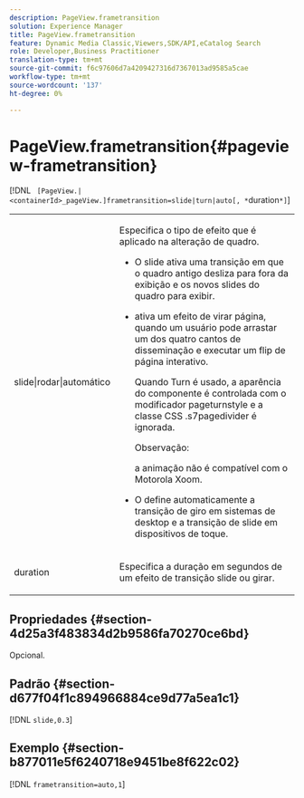 ```yaml
---
description: PageView.frametransition
solution: Experience Manager
title: PageView.frametransition
feature: Dynamic Media Classic,Viewers,SDK/API,eCatalog Search
role: Developer,Business Practitioner
translation-type: tm+mt
source-git-commit: f6c97606d7a4209427316d7367013ad9585a5cae
workflow-type: tm+mt
source-wordcount: '137'
ht-degree: 0%

---
```



# PageView.frametransition{#pageview-frametransition}

[!DNL ` [PageView.|<containerId>_pageView.]frametransition=slide|turn|auto[, *`duration`*]`]

<table id="table_625D0EEDA21B46FEA3F5CF7DDF769B50"> 
 <tbody> 
  <tr> 
   <td colname="col1"> <p> <span class="codeph"> slide|rodar|automático</span> </p> </td> 
   <td colname="col2"> <p> Especifica o tipo de efeito que é aplicado na alteração de quadro. </p> <p> 
     <ul id="ul_4224B7C2722A4185A8BD48703D019AA1"> 
      <li id="li_8482037F8E1C4F11A84DF51790A073FE"> <p><span class="codeph"> O </span> slide ativa uma transição em que o quadro antigo desliza para fora da exibição e os novos slides do quadro para exibir. </p> </li> 
      <li id="li_CE9A99564DF348D0A76AB2A5945155A5"> <p><span class="codeph"> </span> ativa um efeito de virar página, quando um usuário pode arrastar um dos quatro cantos de disseminação e executar um flip de página interativo. </p> <p>Quando <span class="codeph"> Turn</span> é usado, a aparência do componente é controlada com o modificador <span class="codeph"> pageturnstyle</span> e a classe CSS <span class="codeph"> .s7pagedivider</span> é ignorada. </p> <p>Observação:  <p><span class="codeph"> </span> a animação não é compatível com o Motorola Xoom. </p> </p> </li> 
      <li id="li_79F85B0429CD4B389399FB3823FE767F"> <p> <span class="codeph"> O </span> define automaticamente a transição de giro em sistemas de desktop e a transição de slide em dispositivos de toque. </p> </li> 
     </ul> </p> </td> 
  </tr> 
  <tr> 
   <td colname="col1"> <p><span class="codeph"><span class="varname"> duration</span></span> </p> </td> 
   <td colname="col2"> <p>Especifica a duração em segundos de um efeito de transição <span class="codeph"> slide</span> ou <span class="codeph"> girar</span>. </p> </td> 
  </tr> 
 </tbody> 
</table>

## Propriedades {#section-4d25a3f483834d2b9586fa70270ce6bd}

Opcional.

## Padrão {#section-d677f04f1c894966884ce9d77a5ea1c1}

[!DNL `slide,0.3`]

## Exemplo {#section-b877011e5f6240718e9451be8f622c02}

[!DNL `frametransition=auto,1`]
